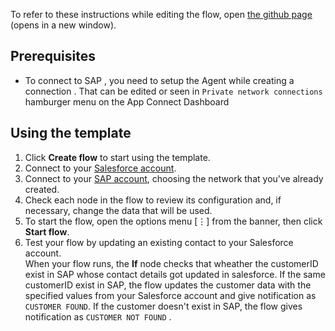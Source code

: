 To refer to these instructions while editing the flow, open [the github page](https://github.com/ot4i/app-connect-templates/blob/master/resources/markdown/At%20regular%20intervals%20extract%20Salesforce%20lead%20details%20and%20upload%20Box%20file%20with%20CSV%20output_instructions.md) (opens in a new window).
## Prerequisites
- To connect to SAP , you need to setup the Agent while creating a connection . That can be edited or seen in `Private network connections` hamburger menu on the App Connect Dashboard
## Using the template
1. Click **Create flow** to start using the template.
1. Connect to your [Salesforce account](https://developer.ibm.com/integration/docs/app-connect/how-to-guides-for-apps/use-ibm-app-connect-salesforce/).
1. Connect to your [SAP account](https://developer.ibm.com/integration/docs/app-connect/how-to-guides-for-apps/how-to-use-ibm-app-connect-with-sap/), choosing the network that you've already created.
1. Check each node in the flow to review its configuration and, if necessary, change the data that will be used.
1. To start the flow, open the options menu [&#8942;] from the banner, then click **Start flow**.
1. Test your flow by updating an existing contact to your Salesforce account.   
When your flow runs, the **If** node checks that wheather the customerID exist in SAP whose contact details got updated in salesforce. If the same customerID exist in SAP, the flow updates the customer data with the specified values from your Salesforce account and give notification as `CUSTOMER FOUND`.  If the customer doesn't exist in SAP, the flow gives notification as `CUSTOMER NOT FOUND` . 
